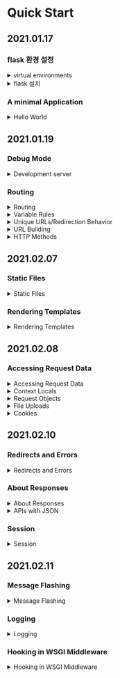 # Quick Start

## 2021.01.17

### flask 환경 설정

<details>

<summary>virtual environments</summary>

- 프로젝트 디렉토리 내부에 가상환경 설치

- py -m venv venv

- . venv/Scripts/activate

  - 가상환경 실행
  
  - 가상환경 중단 시 deactivate
  
</details>

<details>

<summary>flask 설치</summary>

- 가상환경 실행 후 flask 설치

- pip install Flask

- pip install -U <https://github.com/pallets/flask/archive/master.tar.gz>
  
</details>

### A minimal Application

<details>

<summary>Hello World</summary>

```python
from flask import Flask
app = Flask(__name__)

@app.route('/')
def hello_world():
    return 'Hello, World!'
```

1. import Flask class

> from flask import Flask

- Flask class의 instance가 WSGI application으로 작동

- WSGI (Web Server Gateway Interface)

  - 파이썬에서 application이 web server와 통신하기 위한 interface

  - server, app 양단으로 나뉘어져 있음
  
    - server - Nginx, Apache

    - app - python script

  - WSGI request 처리를 위해서는 server에서 환경정보와 콜백함수를 app에 제공해야함

  - app은 그 요청을 처리하고 콜백함수를 통해 server에 응답

  > request -> web server -> WSGI Server (middleware) -> WSGI web application (Django, flask)

2. Flask instance 생성

> app - Flast(__name__)

- \_\_name__: application module이나 package의 이름

  - \_\_main__: main module에서 사용시 가지는 이름

- Flask가 템플릿이나 파일들의 위치를 알 수 있도록한다.

3. route()

> @app.route('/')

- 함수 시작이 될 URL을 매핑시켜준다.

4. 함수 선언

> def hello_world():
>
> return 'Hello, World!'

- '/' url에서 호출될 함수 선언

5. 서버 실행

- FLASK_APP 설정

  - export FLASK_APP=hello.py

- FLASK 서버 실행

  - flask run

</details>

## 2021.01.19

### Debug Mode

<details>

<summary>Development server</summary>

```shell
export FLASK_ENV=development
flask run
```

- FLASK_ENV: environment variable

  - development

1. activates the debugger

2. activates the automatic reloader

3. enables the devbug mode on the Flask application

※ development server guide: <https://flask.palletsprojects.com/en/1.1.x/server/#server>

</details>

### Routing

<details>

<summary>Routing</summary>

- hello2.py

```python
@app.route('/')
def index():
    return 'Index Page'

@app.route('/hello')
def hello():
    return 'Hello, World'
```

</details>

<details>

<summary>Variable Rules</summary>

```python
from markupsafe import escape

@app.route('/user/<username>')
def show_user_profile(username):
    # show the user profile for that user
    return 'User %s' % escape(username)

@app.route('/post/<int:post_id>')
def show_post(post_id):
    # show the post with the given id, the id is an integer
    return 'Post %d' % post_id

@app.route('/path/<path:subpath>')
def show_subpath(subpath):
    # show the subpath after /path/
    return 'Subpath %s' % escape(subpath)
```

- URL에 varaible section을 더할수 있다.

- <variable_name>을 URL에 사용시 variable_name을 argument로 수신하게 된다.

- <converte:variable_name>: converter를 option으로 사용가능

  - converter types: string(default), int, float, path, uuid

</details>

<details>

<summary>Unique URLs/Redirection Behavior</summary>

```python
@app.route('/projects/')
def projects():
    return 'The project page'

@app.route('/about')
def about():
    return 'The about page'
```

- '/projects/'의 경우 마지막 '/'없이 '/projects'로 접근시 '/prjects/로 redirect

- '/about'의 경우 '/about/'으로 접속시 404 Not Found 발생

</details>

<details>

<summary>URL Building</summary>

- url_for()

  - 첫번째 argument로 함수의 이름을 입력받는다.

  - keyword argument를 option으로 추가입력.

```python
from flask import Flask, url_for
from markupsafe import escape

app = Flask(__name__)

@app.route('/')
def index():
    return 'index'

@app.route('/login')
def login():
    return 'login'

@app.route('/user/<username>')
def profile(username):
    return '{}\'s profile'.format(escape(username))

with app.test_request_context():
    print(url_for('index'))
    print(url_for('login'))
    print(url_for('login', next='/'))
    print(url_for('profile', username='John Doe'))
```

</details>

<details>

<summary>HTTP Methods</summary>

```python
from flask import request

@app.route('/login', methods=['GET', 'POST'])
def login():
    if request.method == 'POST':
        return do_the_login()
    else:
        return show_the_login_form()
```

- route()의 default method는 GET

- route()의 argument로 GET, POST 사용

</details>

## 2021.02.07

### Static Files

<details>

<summary>Static Files</summary>

- static file 사용 시 패키지 내부에 static 폴더 생성하고 static file들을 위치시켜 사용한다.

```python
url_for('static', filename='style.css')
```

</details>

### Rendering Templates

<details>

<summary>Rendering Templates</summary>

- Flask는 Jinja2 Template을 자동으로 설정한다. (<https://jinja.palletsprojects.com/en/2.11.x/>)

- render_template()

  - template rendering시 사용하는 method

  - flask.render_template(template_name_or_list, **context)

    - tamplate_name_or_list: 사용하려는 템플릿 이름

    - context: template context에서 사용할 변수

  - <https://flask.palletsprojects.com/en/1.1.x/api/#flask.render_template>

  ```python
  from flask import render_template

  @app.route('/hello/')
  @app.route('/hello/<name>')
  def hello(name=None):
      return render_template('hello.html', name=name)
  ```

  - flask는 templates 폴더에서 hello.html을 찾는다.

  - hello.html template의 name 변수에 hello함수에서의 name 값 사용

- get_flashed_messages()

  - <https://flask.palletsprojects.com/en/1.1.x/api/#flask.get_flashed_messages>

  - template안에서 request, session, g object 접근하여 사용 가능

</details>

## 2021.02.08

### Accessing Request Data

<details>

<summary>Accessing Request Data</summary>

- request 객체 - 전역객체

</details>

<details>

<summary>Context Locals</summary>

</details>

<details>

<summary>Request Objects</summary>

```python
from flask import request

@app.route('/login', methods=['POST', 'GET'])
def login():
    error = None
    if request.method == 'POST':
        if valid_login(request.form['username'],
                       request.form['password']):
            return log_the_user_in(request.form['username'])
        else:
            error = 'Invalid username/password'
    # the code below is executed if the request method
    # was GET or the credentials were invalid
    return render_template('login.html', error=error)
```

- method 속성으로 request method 접근 가능

- form 속성으로 사용해서 data 사용

- key가 존재하지 않는 data 접근 시 key error -> HTTP 400 (Bad Request) 발생

```python
searchword = request.args.get('key', '')
```

- args 속성을 통해서 url parameter에 접근 가능

</details>

<details>

<summary>File Uploads</summary>

- files attribute를 통해서 file data 접근 가능

- upload된 각 파일들은 그 dictionary안에 저장되어 있다.

- save() method를 이용해서 서버 시스템에 저장가능

  - save(file_path)

```python
from flask import request

@app.route('/upload', methods=['GET', 'POST'])
def upload_file():
    if request.method == 'POST':
        f = request.files['the_file']
        f.save('/var/www/uploads/uploaded_file.txt')
```

- filenames attribute를 통해서 file 이름 접근

```python
from flask import request
from werkzeug import secure_filename

@app.route('/upload', methods=['GET', 'POST'])
def upload_file():
    if request.method == 'POST':
        f = request.files['the_file']
        f.save('/var/www/uploads/' + secure_filename(f.filename))
```

</details>

<details>

<summary>Cookies</summary>

- cookies attribute를 통해서 cookies 접근

- set_cookie(): response 객체의 cookie를 설정

- read cookies

```python
from flask import request

@app.route('/')
def index():
    username = request.cookies.get('username')
    # use cookies.get(key) instead of cookies[key] to not get a
    # KeyError if the cookie is missing.
```

- write cookies

```python
from flask import make_response

@app.route('/')
def index():
    resp = make_response(render_template(...))
    resp.set_cookie('username', 'the username')
    return resp
```

</details>

## 2021.02.10

### Redirects and Errors

<details>

<summary>Redirects and Errors</summary>

- redirect(): 다른 엔드포인트로 redirect

- abort(): 에러코드와 함께 요청을 중단

```python
from flask import abort, redirect, url_for

# root url로 접근시 /login으로 redirect
@app.route('/')
def index():
    return redirect(url_for('login'))

# /login 접근시 에러코드 401로 요청중단
@app.route('/login')
def login():
    abort(401)
    # this_is_never_executed()
```

- errorhandler(): errorhandler 데코레이터를 사용하여 에러페이지 변경

```python
from flask import render_template

@app.errorhandler(404)
def page_not_found(error):
    return render_template('page_not_found.html'), 404
    # render_template 뒤의 404는 페이지의 상태코드가 404가 되어야한다는 것을 flask에 말해준다. 기본적으로 200으로 설정되어있다. (200, OK)
```

</details>

### About Responses

<details>

<summary>About Responses</summary>

- view function의 return value는 자동으로 response 객체로 변환된다.

- return value가 string인 경우 200 OK 상태코드와 test/html mimtype


```python
@app.errorhandler(404)
def not_found(error):
    resp = make_response(render_template('error.html'), 404)
    resp.headers['X-Something'] = 'A value'
    return resp
```

</details>

<details>

<summary>APIs with JSON</summary>

- response 포맷으로 JSON 형식을 사용

```python
def me_api():
    user = get_current_user()
    return {
        "username": user.username,
        "theme": user.theme,
        "image": url_for("user_image", filename=user.image),
    }
```

</details>

### Session

<details>

<summary>Session</summary>

- Session 객체

  - Session 사용을 위해서는 비밀키 사용 필요

  - 비밀키를 모르면 cookie를 조회만 가능. 변경은 불가능.

```python
from flask import Flask, session, redirect, url_for, escape, request

app = Flask(__name__)

@app.route('/')
def index():
    if 'username' in session:
        return 'Logged in as %s' % escape(session['username'])
    return 'You are not logged in'

@app.route('/login', methods=['GET', 'POST'])
def login():
    if request.method == 'POST':
        session['username'] = request.form['username']
        return redirect(url_for('index'))
    return '''
        <form action="" method="post">
            <p><input type=text name=username>
            <p><input type=submit value=Login>
        </form>
    '''

@app.route('/logout')
def logout():
    # remove the username from the session if it's there
    session.pop('username', None)
    return redirect(url_for('index'))

# set the secret key.  keep this really secret:
app.secret_key = 'A0Zr98j/3yX R~XHH!jmN]LWX/,?RT'
```

</details>

## 2021.02.11

### Message Flashing

<details>

<summary>Message Flashing</summary>

- flashing system은 request의 끝과 그 바로 다음 request에 접근할 떄 메시지를 기록할 수 있도록 한다.

- flash(): 메세지를 flash

- get_flashed_messages(): 메세지를 가져오기 위해서 템플릿에서 사용할 수 있는 메소드

- <https://flask-docs-kr.readthedocs.io/ko/latest/patterns/flashing.html#message-flashing-pattern>

</details>

### Logging

<details>

<summary>Logging</summary>

- logger를 사용해서 로그 출력

```python
app.logger.debug('A value for debugging')
app.logger.warning('A warning occurred (%d apples)', 42)
app.logger.error('An error occurred')
```

</details>

### Hooking in WSGI Middleware

<details>

<summary>Hooking in WSGI Middleware</summary>

```python
from werkzeug.middleware.proxy_fix import ProxyFix
app.wsgi_app = ProxyFix(app.wsgi_app)
```

</details>